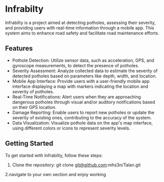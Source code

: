 # Infrabilty

Infrabilty is a project aimed at detecting potholes, assessing their severity, and providing users with real-time information through a mobile app. This system aims to enhance road safety and facilitate road maintenance efforts.

## Features

- Pothole Detection: Utilize sensor data, such as acceleration, GPS, and gyroscope measurements, to detect the presence of potholes.
- Severity Assessment: Analyze collected data to estimate the severity of detected potholes based on parameters like depth, width, and location.
- Mobile App Interface: Provide users with a user-friendly mobile app interface displaying a map with markers indicating the location and severity of potholes.
- Real-Time Notifications: Alert users when they are approaching dangerous potholes through visual and/or auditory notifications based on their GPS location.
- Damage Reporting: Enable users to report new potholes or update the severity of existing ones, contributing to the accuracy of the system.
- Data Visualization: Visualize pothole data on the app's map interface, using different colors or icons to represent severity levels.

## Getting Started

To get started with Infrabilty, follow these steps:

1. Clone the repository:
 git clone git@github.com:mhs3n/Talan.git

2.navigate to your own section and enjoy working 


